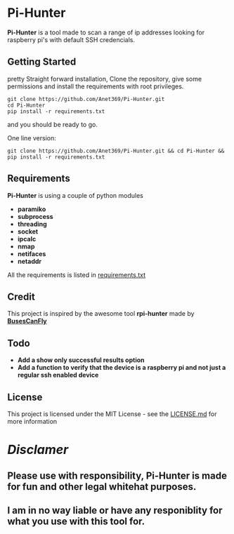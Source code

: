 # Pi-Hunter

**Pi-Hunter** is a tool made to scan a range of ip addresses looking for raspberry pi's with default SSH credencials.

## Getting Started
pretty Straight forward installation, Clone the repository, give some permissions and install the requirements with root privileges.
```
git clone https://github.com/Anet369/Pi-Hunter.git
cd Pi-Hunter
pip install -r requirements.txt
```
and you should be ready to go.

One line version:
```
git clone https://github.com/Anet369/Pi-Hunter.git && cd Pi-Hunter && pip install -r requirements.txt
```
## Requirements
**Pi-Hunter** is using a couple of python modules
* **paramiko**
* **subprocess**
* **threading**
* **socket**
* **ipcalc**
* **nmap** 
* **netifaces**
* **netaddr**

All the requirements is listed in [requirements.txt](requirements.txt)


## Credit
This project is inspired by the awesome tool **rpi-hunter** made by **[BusesCanFly](https://github.com/BusesCanFly/rpi-hunter)**

## Todo
* **Add a show only successful results option**
* **Add a function to verify that the device is a raspberry pi and not just a regular ssh enabled device**


## License

This project is licensed under the MIT License - see the [LICENSE.md](LICENSE.md) for more information


# *Disclamer*
## Please use with responsibility, Pi-Hunter is made for fun and other legal whitehat purposes.
## I am in no way liable or have any responiblity for what you use with this tool for.
